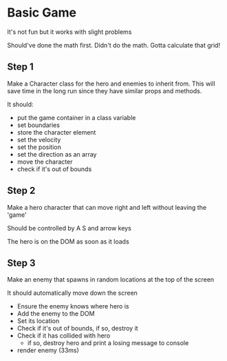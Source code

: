 # Basic Game
It's not fun but it works with slight problems

Should've done the math first. Didn't do the math. Gotta calculate that grid!

## Step 1
Make a Character class for the hero and enemies to inherit from. This will save time in the long run since they have similar props and methods.

It should:
- put the game container in a class variable
- set boundaries 
- store the character element
- set the velocity
- set the position
- set the direction as an array
- move the character
- check if it's out of bounds

## Step 2
Make a hero character that can move right and left without leaving the 'game'

Should be controlled by A S and arrow keys

The hero is on the DOM as soon as it loads

## Step 3
Make an enemy that spawns in random locations at the top of the screen

It should automatically move down the screen

- Ensure the enemy knows where hero is
- Add the enemy to the DOM
- Set its location
- Check if it's out of bounds, if so, destroy it
- Check if it has collided with hero
    - if so, destroy hero and print a losing message to console
- render enemy (33ms)